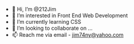 - 👋 Hi, I’m @212Jim
- 👀 I’m interested in Front End Web Development
- 🌱 I’m currently learning CSS
- 💞️ I’m looking to collaborate on ...
- 📫 Reach me via email - jim74ny@yahoo.com

<!---
212Jim/212Jim is a ✨ special ✨ repository because its `README.md` (this file) appears on your GitHub profile.
You can click the Preview link to take a look at your changes.
--->
